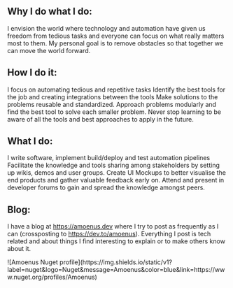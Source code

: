 ## Why I do what I do:
I envision the world where technology and automation have given us freedom from tedious tasks and everyone can focus on what really matters most to them. 
My personal goal is to remove obstacles so that together we can move the world forward.

## How I do it:
I focus on automating tedious and repetitive tasks
Identify the best tools for the job and creating integrations between the tools
Make solutions to the problems reusable and standardized.
Approach problems modularly and find the best tool to solve each smaller problem.
Never stop learning to be aware of all the tools and best approaches to apply in the future.

## What I do:
I write software, implement build/deploy and test automation pipelines
Facilitate the knowledge and tools sharing among stakeholders by setting up wikis, demos and user groups.
Create UI Mockups to better visualise the end products and gather valuable feedback early on.
Attend and present in developer forums to gain and spread the knowledge amongst peers.

## Blog:
I have a blog at https://amoenus.dev where I try to post as frequently as I can (crossposting to https://dev.to/amoenus). Everything I post is tech related and about things I find interesting to explain or to make others know about it.

<p><a rel="me" href="https://mastodon.online/@Amoenus" position="absolute" width="1" height="1" padding="0" margin="-1" overflow="hidden" clip="rect(0,0,0,0)" border="0"></a></p>
![Amoenus Nuget profile](https://img.shields.io/static/v1?label=nuget&logo=Nuget&message=Amoenus&color=blue&link=https://www.nuget.org/profiles/Amoenus)
<!--
**Amoenus/Amoenus** is a ✨ _special_ ✨ repository because its `README.md` (this file) appears on your GitHub profile.

Here are some ideas to get you started:

- 🔭 I’m currently working on ...
- 🌱 I’m currently learning ...
- 👯 I’m looking to collaborate on ...
- 🤔 I’m looking for help with ...
- 💬 Ask me about ...
- 📫 How to reach me: ...
- 😄 Pronouns: ...
- ⚡ Fun fact: ...
-->

 

